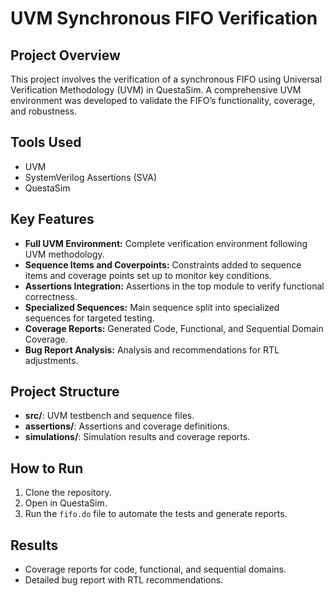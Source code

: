 # UVM Synchronous FIFO Verification

## Project Overview
This project involves the verification of a synchronous FIFO using Universal Verification Methodology (UVM) in QuestaSim. 
A comprehensive UVM environment was developed to validate the FIFO’s functionality, coverage, and robustness.

## Tools Used
- UVM
- SystemVerilog Assertions (SVA)
- QuestaSim

## Key Features
- **Full UVM Environment:** Complete verification environment following UVM methodology.
- **Sequence Items and Coverpoints:** Constraints added to sequence items and coverage points set up to monitor key conditions.
- **Assertions Integration:** Assertions in the top module to verify functional correctness.
- **Specialized Sequences:** Main sequence split into specialized sequences for targeted testing.
- **Coverage Reports:** Generated Code, Functional, and Sequential Domain Coverage.
- **Bug Report Analysis:** Analysis and recommendations for RTL adjustments.

## Project Structure
- **src/**: UVM testbench and sequence files.
- **assertions/**: Assertions and coverage definitions.
- **simulations/**: Simulation results and coverage reports.

## How to Run
1. Clone the repository.
2. Open in QuestaSim.
3. Run the `fifo.do` file to automate the tests and generate reports.

## Results
- Coverage reports for code, functional, and sequential domains.
- Detailed bug report with RTL recommendations.